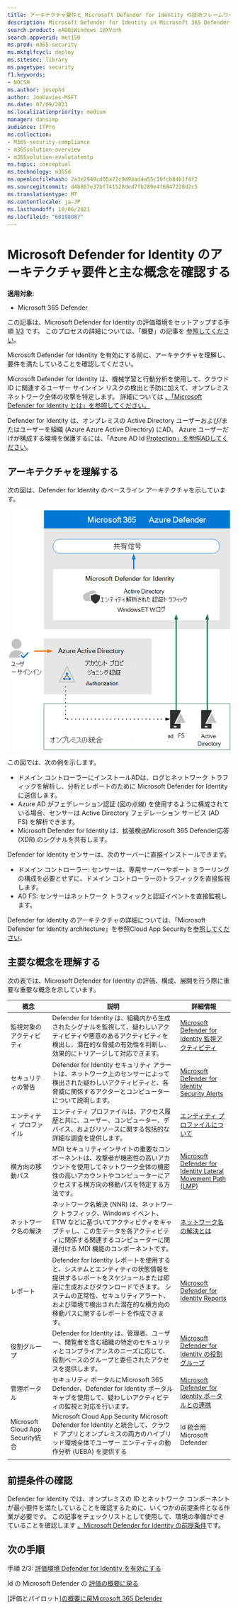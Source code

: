 ```yaml
---
title: アーキテクチャ要件と Microsoft Defender for Identity の技術フレームワークを確認する
description: Microsoft Defender for Identity in Microsoft 365 Defenderテクニカル ダイアグラムは、試用版ラボまたはパイロット環境を構築する前Microsoft 365の ID を理解するのに役立ちます。
search.product: eADQiWindows 10XVcnh
search.appverid: met150
ms.prod: m365-security
ms.mktglfcycl: deploy
ms.sitesec: library
ms.pagetype: security
f1.keywords:
- NOCSH
ms.author: josephd
author: JoeDavies-MSFT
ms.date: 07/09/2021
ms.localizationpriority: medium
manager: dansimp
audience: ITPro
ms.collection:
- M365-security-compliance
- m365solution-overview
- m365solution-evalutatemtp
ms.topic: conceptual
ms.technology: m365d
ms.openlocfilehash: 2a3e2949cd05a72c949bad4a55c10fcb84b1f4f2
ms.sourcegitcommit: d4b867e37bf741528ded7fb289e4f6847228d2c5
ms.translationtype: MT
ms.contentlocale: ja-JP
ms.lasthandoff: 10/06/2021
ms.locfileid: "60198087"
---
```

# <a name="review-architecture-requirements-and-key-concepts-for-microsoft-defender-for-identity"></a>Microsoft Defender for Identity のアーキテクチャ要件と主な概念を確認する


**適用対象:**
- Microsoft 365 Defender

この記事は、Microsoft Defender for Identity の評価環境をセットアップする手順 [1/3](eval-defender-identity-overview.md) です。 このプロセスの詳細については、「概要」の記事を [参照してください](eval-defender-identity-overview.md)。

Microsoft Defender for Identity を有効にする前に、アーキテクチャを理解し、要件を満たしていることを確認してください。

Microsoft Defender for Identity は、機械学習と行動分析を使用して、クラウド ID に関連するユーザー サインイン リスクの検出と予防に加えて、オンプレミス ネットワーク全体の攻撃を特定します。 詳細については [、「Microsoft Defender for Identity とは」を参照してください。](/defender-for-identity/what-is)

Defender for Identity は、オンプレミスの Active Directory ユーザーおよび/またはユーザーを組織 (Azure Azure Active Directory) にAD。 Azure ユーザーだけが構成する環境を保護するには、「Azure AD Id [Protection」を参照ADしてください](/azure/active-directory/identity-protection/overview-identity-protection)。

## <a name="understand-the-architecture"></a>アーキテクチャを理解する

次の図は、Defender for Identity のベースライン アーキテクチャを示しています。 

![Microsoft Defender for Identity のアーキテクチャ。](../../media/defender/m365-defender-identity-architecture.png)

この図では、次の例を示します。
- ドメイン コントローラーにインストールADは、ログとネットワーク トラフィックを解析し、分析とレポートのために Microsoft Defender for Identity に送信します。
-  Azure AD がフェデレーション認証 (図の点線) を使用するように構成されている場合、センサーは Active Directory フェデレーション サービス (AD FS) を解析できます。 
- Microsoft Defender for Identity は、拡張検出Microsoft 365 Defender応答 (XDR) のシグナルを共有します。


Defender for Identity センサーは、次のサーバーに直接インストールできます。

- ドメイン コントローラー: センサーは、専用サーバーやポート ミラーリングの構成を必要とせずに、ドメイン コントローラーのトラフィックを直接監視します。
- AD FS: センサーはネットワーク トラフィックと認証イベントを直接監視します。

Defender for Identity のアーキテクチャの詳細については、「Microsoft Defender for Identity architecture」を参照Cloud App Securityを[参照してください](/defender-for-identity/architecture)。


## <a name="understand-key-concepts"></a>主要な概念を理解する

次の表では、Microsoft Defender for Identity の評価、構成、展開を行う際に重要な重要な概念を示しています。


|概念  |説明 |詳細情報  |
|---------|---------|---------|
| 監視対象のアクティビティ | Defender for Identity は、組織内から生成されたシグナルを監視して、疑わしいアクティビティや悪意のあるアクティビティを検出し、潜在的な脅威の有効性を判断し、効果的にトリアージして対応できます。  |  [Microsoft Defender for Identity 監視アクティビティ](/defender-for-identity/monitored-activities)       |
| セキュリティの警告    | Defender for Identity セキュリティ アラートは、ネットワーク上のセンサーによって検出された疑わしいアクティビティと、各脅威に関係するアクターとコンピューターについて説明します。   | [Microsoft Defender for Identity Security Alerts](/defender-for-identity/suspicious-activity-guide?tabs=external)    |
| エンティティ プロファイル    | エンティティ プロファイルは、アクセス履歴と共に、ユーザー、コンピューター、デバイス、およびリソースに関する包括的な詳細な調査を提供します。   | [エンティティ プロファイルについて](/defender-for-identity/entity-profiles)  |
| 横方向の移動パス    | MDI セキュリティインサイトの重要なコンポーネントは、攻撃者が機密性の高いアカウントを使用してネットワーク全体の機密性の高いアカウントやコンピューターにアクセスする横方向の移動パスを特定する方法です。  | [Microsoft Defender for Identity Lateral Movement Path (LMP)](/defender-for-identity/use-case-lateral-movement-path)  |
| ネットワーク名の解決    |  ネットワーク名解決 (NNR) は、ネットワーク トラフィック、Windows イベント、ETW などに基づいてアクティビティをキャプチャし、この生データを各アクティビティに関係する関連するコンピューターに関連付ける MDI 機能のコンポーネントです。       | [ネットワーク名の解決とは](/defender-for-identity/nnr-policy)      |
| レポート    | Defender for Identity レポートを使用すると、システムとエンティティの状態情報を提供するレポートをスケジュールまたは即座に生成およびダウンロードできます。  システムの正常性、セキュリティアラート、および環境で検出された潜在的な横方向の移動パスに関するレポートを作成できます。   | [Microsoft Defender for Identity Reports ](/defender-for-identity/reports)       |
| 役割グループ    | Defender for Identity は、管理者、ユーザー、閲覧者を含む組織の特定のセキュリティとコンプライアンスのニーズに応じて、役割ベースのグループと委任されたアクセスを提供します。        |  [Microsoft Defender for Identity の役割グループ](/defender-for-identity/role-groups)       |
| 管理ポータル    |  セキュリティ ポータルにMicrosoft 365 Defender、Defender for Identity ポータル キャブを使用して、疑わしいアクティビティの監視と対応を行います。      | [Microsoft Defender for Identity ポータルとの連携](/defender-for-identity/workspace-portal)        |
| Microsoft Cloud App Security統合   | Microsoft Cloud App Security Microsoft Defender for Identity と統合して、クラウド アプリとオンプレミスの両方のハイブリッド環境全体でユーザー エンティティの動作分析 (UEBA) を提供する   | Id 統合用 Microsoft Defender  |
| | | |


## <a name="review-prerequisites"></a>前提条件の確認

Defender for Identity では、オンプレミスの ID とネットワーク コンポーネントが最小要件を満たしていることを確認するために、いくつかの前提条件となる作業が必要です。 この記事をチェックリストとして使用して、環境の準備ができていることを確認します [。Microsoft Defender for Identity の前提条件](/defender-for-identity/prerequisites)です。


## <a name="next-steps"></a>次の手順

手順 2/3: [評価環境 Defender for Identity を有効にする](eval-defender-identity-enable-eval.md)

Id の Microsoft Defender の [評価の概要に戻る](eval-defender-identity-overview.md)

[評価とパイロット][の概要に戻Microsoft 365 Defender](eval-overview.md) 